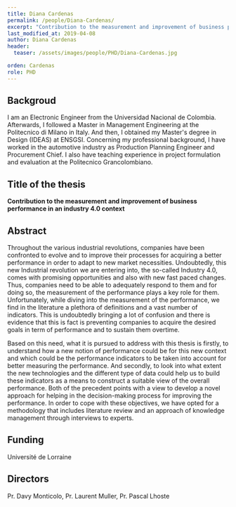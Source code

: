 ```yaml
---
title: Diana Cardenas
permalink: /people/Diana-Cardenas/
excerpt: "Contribution to the measurement and improvement of business performance in an industry 4.0 context"
last_modified_at: 2019-04-08
author: Diana Cardenas
header:
  teaser: /assets/images/people/PHD/Diana-Cardenas.jpg

orden: Cardenas
role: PHD
---
```


## Backgroud 

I am an Electronic Engineer from the Universidad Nacional de Colombia. Afterwards, I followed a Master in Management Engineering at the Politecnico di Milano in Italy. And then, I obtained my Master's degree in Design (IDEAS) at ENSGSI. Concerning my professional background, I have worked in the automotive industry as Production Planning Engineer and Procurement Chief. I also have teaching experience in project formulation and evaluation at the Politecnico Grancolombiano.  

## Title of the thesis 

**Contribution to the measurement and improvement of business performance in an industry 4.0 context**

## Abstract 

Throughout the various industrial revolutions, companies have been confronted to evolve and to improve their processes for acquiring a better performance in order to adapt to new market necessities. Undoubtedly, this new Industrial revolution we are entering into, the so-called Industry 4.0, comes with promising opportunities and also with new fast paced changes. Thus, companies need to be able to adequately respond to them and for doing so, the measurement of the performance plays a key role for them. Unfortunately, while diving into the measurement of the performance, we find in the literature a plethora of definitions and a vast number of indicators. This is undoubtedly bringing a lot of confusion and there is evidence that this is fact is preventing companies to acquire the desired goals in term of performance and to sustain them overtime.  

Based on this need, what it is pursued to address with this thesis is firstly, to understand how a new notion of performance could be for this new context and which could be the performance indicators to be taken into account for better measuring the performance. And secondly, to look into what extent the new technologies and the different type of data could help us to build these indicators as a means to construct a suitable view of the overall performance. Both of the precedent points with a view to develop a novel approach for helping in the decision-making process for improving the performance. In order to cope with these objectives, we have opted for a methodology that includes literature review and an approach of knowledge management through interviews to experts.

## Funding 

Université de Lorraine 

## Directors 

Pr. Davy Monticolo, Pr. Laurent Muller, Pr. Pascal Lhoste 